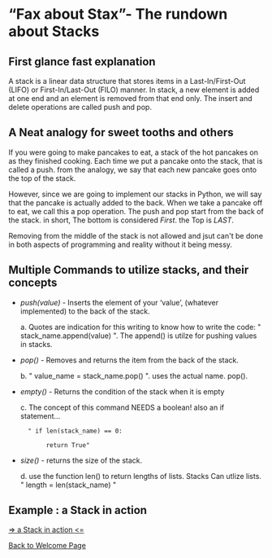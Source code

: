 # “Fax about Stax”- The rundown about Stacks

## First glance fast explanation

 A stack is a linear data structure that stores items in a Last-In/First-Out (LIFO) or First-In/Last-Out (FILO) manner. In stack, a new element is added at one end and an element is removed from that end only. The insert and delete operations are called push and pop.

## A Neat analogy for sweet tooths and others
If you were going to make pancakes to eat, a stack of the hot pancakes on as they finished cooking. Each time we put a pancake onto the stack, that is called a push. from the analogy, we say that each new pancake goes onto the top of the stack. 

However, since we are going to implement our stacks in Python, we will say that the pancake is actually added to the back. When we take a pancake off to eat, we call this a pop operation.  The push and pop start  from the back of the stack. in short, The bottom is considered *First*. the Top is *LAST*.

Removing from the middle of the stack is not allowed and jsut can't be done in both aspects of programming and reality without it being messy. 


## Multiple Commands to utilize stacks, and their concepts

* *push(value)* - Inserts the element of your ‘value’, (whatever implemented) to the back of the stack. 
 
    a.  Quotes are indication for this writing to know how to write the code: 
 " stack_name.append(value) ". The append() is utilze for pushing values in stacks.

* *pop()* - Removes and returns the item from the back of the stack.

    b. " value_name = stack_name.pop() ". uses the actual name. pop().

* *empty()* - Returns the condition of the stack when it is empty 

    c. The concept of this command NEEDS a boolean! also an if statement...
 
        " if len(stack_name) == 0: 
        
             return True"

* *size()* - returns the size of the stack.

    d. use the function len() to return lengths of lists. Stacks Can utlize lists. 
" length = len(stack_name) " 


## Example : a Stack in action
[=> a Stack in action <=](program_example1.py)



[Back to Welcome Page](0-welcome.md)



